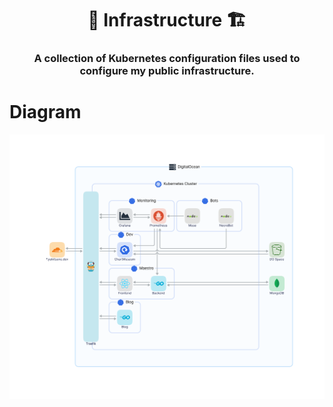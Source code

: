 <h1 align="center">
  🏢 Infrastructure 🏗
</h1>

<h3 align="center">
  A collection of Kubernetes configuration files used to configure my public infrastructure.

  <!-- [![GitHub Workflow Status](https://img.shields.io/github/workflow/status/yukitsune/maestro/Build%20and%20Test)](https://github.com/yukitsune/maestro/actions?query=workflow:Build%20and%20Test)
  [![Go Report Card](https://goreportcard.com/badge/github.com/yukitsune/maestro)](https://goreportcard.com/report/github.com/yukitsune/maestro)
  [![License](https://img.shields.io/github/license/YuKitsune/Maestro)](https://github.com/YuKitsune/Maestro/blob/main/LICENSE)
  [![Latest Release](https://img.shields.io/github/v/release/YuKitsune/Maestro?include_prereleases)](https://github.com/YuKitsune/Maestro/releases) -->
</h3>

# Diagram
![Diagram](./Infra.png)